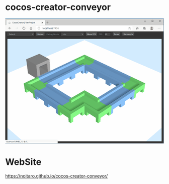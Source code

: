 # cocos-creator-conveyor
![](cocos-creator-conveyor.gif)

# WebSite
https://noitaro.github.io/cocos-creator-conveyor/

